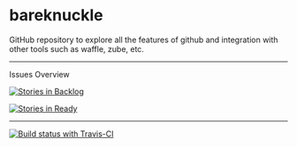 # bareknuckle
GitHub repository to explore all the features of github and integration with other tools such as waffle, zube, etc.




---

Issues Overview

[![Stories in Backlog](https://badge.waffle.io/harishkamathuk/bareknuckle.svg?label=backlog&title=Backlog)](http://waffle.io/harishkamathuk/bareknuckle)

[![Stories in Ready](https://badge.waffle.io/harishkamathuk/bareknuckle.svg?label=ready&title=Ready)](http://waffle.io/harishkamathuk/bareknuckle)


---

[![Build status with Travis-CI](https://travis-ci.org/harishkamathuk/bareknuckle.svg?branch=master)](https://travis-ci.org/harishkamathuk/bareknuckle)
